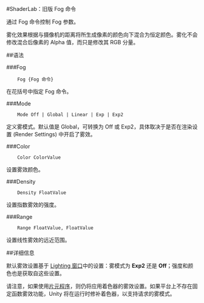 #ShaderLab：旧版 Fog 命令

通过 Fog 命令控制 Fog 参数。

雾化效果根据与摄像机的距离将所生成像素的颜色向下混合为恒定颜色。雾化不会修改混合后像素的 Alpha 值，而只是修改其 RGB 分量。



##语法

###Fog
````
	Fog {Fog 命令}
````
在花括号中指定 Fog 命令。

###Mode
````
	Mode Off | Global | Linear | Exp | Exp2
````
定义雾模式。默认值是 Global，可转换为 Off 或 Exp2，具体取决于是否在渲染设置 (Render Settings) 中开启了雾效。

###Color
````
	Color ColorValue
````
设置雾效颜色。

###Density
````
	Density FloatValue
````
设置指数雾效的强度。

###Range
````
	Range FloatValue, FloatValue
````
设置线性雾效的远近范围。



##详细信息

默认雾效设置基于 [Lighting 窗口](GlobalIllumination.html)中的设置：雾模式为 __Exp2__ 还是 __Off__；强度和颜色也是获取自这些设置。

请注意，如果使用[片元程序](SL-ShaderPrograms.html)，则仍将应用着色器的雾效设置。如果平台上不存在固定函数雾效功能，Unity 将在运行时修补着色器，以支持请求的雾模式。
